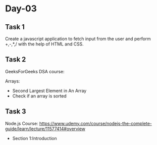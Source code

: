 # Day-03
## Task 1 
Create a javascript application to fetch input from the user and perform +,-,*,/ with the help of HTML and CSS.
## Task 2
GeeksForGeeks DSA course:

Arrays:
- Second Largest Element in An Array
- Check if an array is sorted
## Task 3
Node.js Course: https://www.udemy.com/course/nodejs-the-complete-guide/learn/lecture/11577414#overview

- Section 1:Introduction
